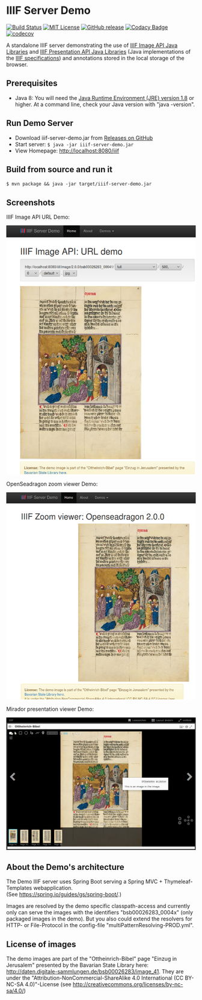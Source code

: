 # IIIF Server Demo

[![Build Status](https://travis-ci.org/dbmdz/iiif-server-demo.svg?branch=master)](https://travis-ci.org/dbmdz/iiif-server-demo)
[![MIT License](https://img.shields.io/badge/license-MIT-blue.svg)](LICENSE)
[![GitHub release](https://img.shields.io/github/release/dbmdz/iiif-server-demo.svg?maxAge=2592000)](https://github.com/dbmdz/iiif-server-demo/releases)
[![Codacy Badge](https://api.codacy.com/project/badge/Grade/961bd34d44d748f3acdff4cf98c68e6e)](https://www.codacy.com/app/ralf-eichinger/iiif-server-demo?utm_source=github.com&amp;utm_medium=referral&amp;utm_content=dbmdz/iiif-server-demo&amp;utm_campaign=Badge_Grade)
[![codecov](https://codecov.io/gh/dbmdz/iiif-server-demo/branch/master/graph/badge.svg)](https://codecov.io/gh/dbmdz/iiif-server-demo)

A standalone IIIF server demonstrating the use of [IIIF Image API Java Libraries](https://github.com/dbmdz/iiif-image-api "IIIF Image API Java Libraries") and [IIIF Presentation API Java Libraries](https://github.com/dbmdz/iiif-presentation-api "IIIF Presentation API Java Libraries") (Java implementations of the [IIIF specifications](http://iiif.io/technical-details/ "IIIF specifications")) and annotations stored in the local storage of the browser.

## Prerequisites

* Java 8: You will need the [Java Runtime Environment (JRE) version 1.8](http://www.oracle.com/technetwork/java/javase/downloads/jre8-downloads-2133155.html) or higher. At a command line, check your Java version with "java -version".

## Run Demo Server

- Download iiif-server-demo.jar from [Releases on GitHub](https://github.com/dbmdz/iiif-server-demo/releases)
- Start server: `$ java -jar iiif-server-demo.jar`
- View Homepage: [http://localhost:8080/iiif](http://localhost:8080/iiif)

## Build from source and run it

```shell
$ mvn package && java -jar target/iiif-server-demo.jar
```

## Screenshots

IIIF Image API URL Demo:

![Image API URL Demo](./doc/images/screenshot-image-api-url.png)

OpenSeadragon zoom viewer Demo:

![OpenSeadragon zoom viewer Demo](./doc/images/screenshot-openseadragon.png)

Mirador presentation viewer Demo:

![Mirador presentation viewer Demo](./doc/images/screenshot-mirador.png)

## About the Demo's architecture

The Demo IIIF server uses Spring Boot serving a Spring MVC + Thymeleaf-Templates webapplication.<br/>
(See <a href="https://spring.io/guides/gs/spring-boot/">https://spring.io/guides/gs/spring-boot/</a>.)

Images are resolved by the demo specific classpath-access and currently only can serve the images with the identifiers "bsb00026283_0004x" (only packaged images in the demo). But you also could extend the resolvers for HTTP- or File-Protocol in the config-file "multiPatternResolving-PROD.yml".

## License of images

The demo images are part of the "Ottheinrich-Bibel" page "Einzug in Jerusalem" presented by the Bavarian State Library here: <a href="http://daten.digitale-sammlungen.de/bsb00026283/image_41">http://daten.digitale-sammlungen.de/bsb00026283/image_41</a>.
They are under the "Attribution-NonCommercial-ShareAlike 4.0 International (CC BY-NC-SA 4.0)"-License (see <a href="http://creativecommons.org/licenses/by-nc-sa/4.0/">http://creativecommons.org/licenses/by-nc-sa/4.0/</a>)
